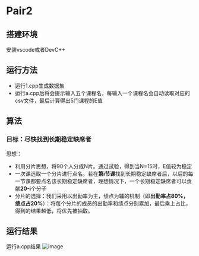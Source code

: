 # Pair2
## 搭建环境
安装vscode或者DevC++
## 运行方法
- 运行1.cpp生成数据集
- 运行a.cpp后将会提示输入五个课程名，每输入一个课程名会自动读取对应的csv文件，最后计算得出5门课程的E值

## 算法
### 目标：尽快找到长期稳定缺席者
思想：
- 利用分片思想，将90个人分成N片。通过试验，得到当N=15时，E值较为稳定
- 一次课选取一个分片进行点名。若在**第i节课**找到长期稳定缺席者后，以后的每一节课都要点名该长期稳定缺席者，理想情况下，一个长期稳定缺席者可以贡献**20-i**个分子
- 分片的选择：我们采用以出勤率为主，绩点为辅的机制（即**出勤率占80%，绩点占20%**）：将每个分片的成员的出勤率和绩点分别累加，最后乘上占比，得到的结果越低，将优先被抽取。


## 运行结果
运行a.cpp结果
![image](https://user-images.githubusercontent.com/112916756/195152917-7f0f0916-8ee7-456e-911c-1cc3033f38cc.png)
